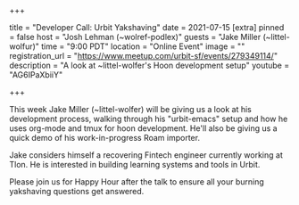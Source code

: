 +++

title = "Developer Call: Urbit Yakshaving"
date = 2021-07-15
[extra] 
pinned = false 
host = "Josh Lehman (~wolref-podlex)"
guests = "Jake Miller (~littel-wolfur)" 
time = "9:00 PDT" 
location = "Online Event" 
image = "" 
registration_url = "https://www.meetup.com/urbit-sf/events/279349114/" 
description = "A look at ~littel-wolfer's Hoon development setup" 
youtube = "AG6IPaXbiiY"

+++

This week Jake Miller (~littel-wolfer) will be giving us a look at his development process, walking through his "urbit-emacs" setup and how he uses org-mode and tmux for hoon development. He'll also be giving us a quick demo of his work-in-progress Roam importer.

Jake considers himself a recovering Fintech engineer currently working at Tlon. He is interested in building learning systems and tools in Urbit.

Please join us for Happy Hour after the talk to ensure all your burning yakshaving questions get answered.
